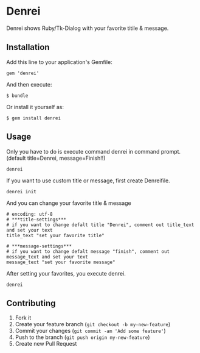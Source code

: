 # Denrei

Denrei shows Ruby/Tk-Dialog with your favorite titile & message.

## Installation

Add this line to your application's Gemfile:

    gem 'denrei'

And then execute:

    $ bundle

Or install it yourself as:

    $ gem install denrei



## Usage

Only you have to do is execute command denrei in command prompt.(default title=Denrei, message=Finish!!)

    denrei

If you want to use custom title or message, first create Denreifile.

    denrei init

And you can change your favorite title & message

    # encoding: utf-8
    # ***title-settings***
    # if you want to change defalt title "Denrei", comment out title_text and set your text
    title_text "set your favorite title"

    # ***message-settings***
    # if you want to change defalt message "finish", comment out message_text and set your text
    message_text "set your favorite message"

After setting your favorites, you execute denrei.

    denrei

## Contributing

1. Fork it
2. Create your feature branch (`git checkout -b my-new-feature`)
3. Commit your changes (`git commit -am 'Add some feature'`)
4. Push to the branch (`git push origin my-new-feature`)
5. Create new Pull Request
